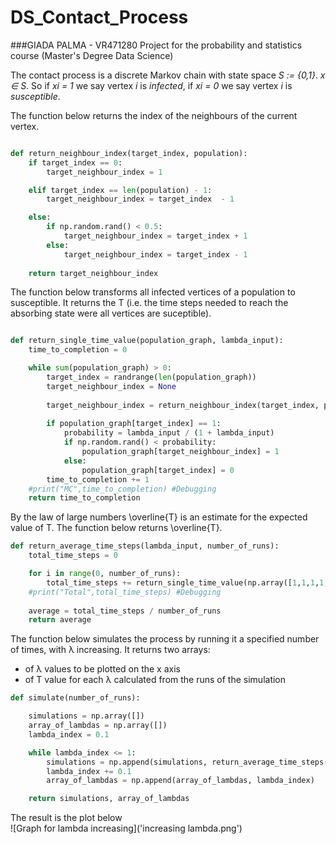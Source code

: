 # DS_Contact_Process
###GIADA PALMA - VR471280
Project for the probability and statistics course (Master's Degree Data Science)


The contact process is a discrete Markov chain with state space *S := {0,1}*. *x ∈ S*. So if *xi = 1* we say vertex *i* is *infected*, if *xi = 0* we say vertex *i* is *susceptible*.

The function below returns the index of the neighbours of the current vertex.
```python

def return_neighbour_index(target_index, population):   
    if target_index == 0:
        target_neighbour_index = 1

    elif target_index == len(population) - 1:
        target_neighbour_index = target_index  - 1

    else:
        if np.random.rand() < 0.5:
            target_neighbour_index = target_index + 1
        else:
            target_neighbour_index = target_index - 1
    
    return target_neighbour_index 
```


The function below transforms all infected vertices of a population to susceptible. 
It returns the T (i.e. the time steps needed to reach the absorbing state were all vertices are suceptible).
```python

def return_single_time_value(population_graph, lambda_input):
    time_to_completion = 0

    while sum(population_graph) > 0:
        target_index = randrange(len(population_graph))
        target_neighbour_index = None
        
        target_neighbour_index = return_neighbour_index(target_index, population_graph)
        
        if population_graph[target_index] == 1:
            probability = lambda_input / (1 + lambda_input)
            if np.random.rand() < probability:
                population_graph[target_neighbour_index] = 1
            else:
                population_graph[target_index] = 0
        time_to_completion += 1
    #print("MC",time_to_completion) #Debugging
    return time_to_completion 
```


By the law of large numbers \overline{T} is an estimate for the expected value of T.
The function below returns \overline{T}.
```python
def return_average_time_steps(lambda_input, number_of_runs):    
    total_time_steps = 0

    for i in range(0, number_of_runs):
        total_time_steps += return_single_time_value(np.array([1,1,1,1,1,1,1,1,1,1]), lambda_input)
    #print("Total",total_time_steps) #Debugging
    
    average = total_time_steps / number_of_runs
    return average
```

The function below simulates the process by running it a specified number of times, with λ increasing.
It returns two arrays:
- of λ values to be plotted on the x axis  
- of T value for each λ calculated from the runs of the simulation
```python
def simulate(number_of_runs):

    simulations = np.array([])
    array_of_lambdas = np.array([])
    lambda_index = 0.1

    while lambda_index <= 1:
        simulations = np.append(simulations, return_average_time_steps(lambda_index, number_of_runs))
        lambda_index += 0.1
        array_of_lambdas = np.append(array_of_lambdas, lambda_index)

    return simulations, array_of_lambdas
```


The result is the plot below
<br>
![Graph for lambda increasing]('increasing lambda.png')

